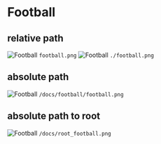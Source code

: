 Football
===

## relative path

![Football](football.png) `football.png`
![Football](./football.png) `./football.png`

## absolute path

![Football](/docs/football/football.png) `/docs/football/football.png`

## absolute path to root

![Football](/docs/root_football.png) `/docs/root_football.png`